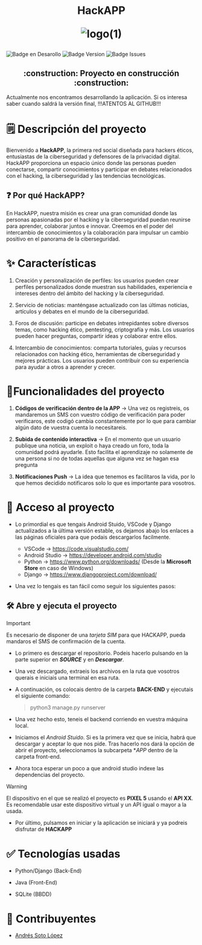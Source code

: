 <h1 align="center"> HackAPP 

![logo(1)](https://github.com/AndresSotoLopez/HackApp/assets/145338638/858283d1-2323-478e-83c7-07c537f278d8) </h1>

![Badge en Desarollo](https://img.shields.io/badge/STATUS-IN%20DEVELOPMENT-green) ![Badge Version](https://img.shields.io/badge/Version-0.1-blue) ![Badge Issues](https://img.shields.io/badge/Open_Issues-0-yellow)
<h2 align="center">
:construction: Proyecto en construcción :construction:
</h2>

Actualmente nos encontramos desarrollando la aplicación. Si os interesa saber cuando saldrá la versión final, !!!ATENTOS AL GITHUB!!!

# 🗒️ Descripción del proyecto

Bienvenido a **HackAPP**, la primera red social diseñada para hackers éticos, entusiastas de la ciberseguridad y defensores de la privacidad digital. HackAPP ​​proporciona un espacio único donde las personas pueden conectarse, compartir conocimientos y participar en debates relacionados con el hacking, la ciberseguridad y las tendencias tecnológicas.

## ❓ Por qué HackAPP?
En HackAPP, nuestra misión es crear una gran comunidad donde las personas apasionadas por el hacking y la ciberseguridad puedan reunirse para aprender, colaborar juntos e innovar. Creemos en el poder del intercambio de conocimientos y la colaboración para impulsar un cambio positivo en el panorama de la ciberseguridad.

# :sparkles: Características

1. Creación y personalización de perfiles: los usuarios pueden crear perfiles personalizados donde muestran sus habilidades, experiencia e intereses dentro del ámbito del hacking y la ciberseguridad.

2. Servicio de noticias: manténgase actualizado con las últimas noticias, artículos y debates en el mundo de la ciberseguridad.

3. Foros de discusión: participe en debates intrepidantes sobre diversos temas, como hacking ético, pentesting, criptografía y más. Los usuarios pueden hacer preguntas, compartir ideas y colaborar entre ellos.

4. Intercambio de conocimientos: comparta tutoriales, guías y recursos relacionados con hacking ético, herramientas de ciberseguridad y mejores prácticas. Los usuarios pueden contribuir con su experiencia para ayudar a otros a aprender y crecer.


# :hammer:Funcionalidades del proyecto

1. __Códigos de verificación dentro de la APP__ -> Una vez os registreis, os mandaremos un SMS con vuestro código de verificación para poder verificaros, este codigó cambia constantemente por lo que para cambiar algún dato de vuestra cuenta lo necesitareis.

2. __Subida de contenido interactiva__ -> En el momento que un usuario publique una noticia, un exploit o haya creado un foro, toda la comunidad podrá ayudarle. Esto facilita el aprendizaje no solamente de una persona si no de todas aquellas que alguna vez se hagan esa pregunta

3. __Notificaciones Push__ -> La idea que tenemos es facilitaros la vida, por lo que hemos decidido notificaros solo lo que es importante para vosotros.


# 📁 Acceso al proyecto

- Lo primordial es que tengais Android Stuido, VSCode y Django actualizados a la última versión estable, os dejamos abajo los enlaces a las páginas oficiales para que podais descargarlos facilmente.
  
  - VSCode -> https://code.visualstudio.com/
  - Android Studio -> https://developer.android.com/studio
  - Python ->  https://www.python.org/downloads/ (Desde la **Microsoft Store** en caso de Windows)
  - Django -> https://www.djangoproject.com/download/
  

- Una vez lo tengais es tan fácil como seguir los siguientes pasos:

## 🛠️ Abre y ejecuta el proyecto

> [!IMPORTANT]
> Es necesario de disponer de una _tarjeta SIM_ para que HACKAPP, pueda mandaros el SMS de confirmación de la cuenta.

- Lo primero es descargar el repositorio. Podeis hacerlo pulsando en la parte superior en _**SOURCE**_ y en _**Descargar**_.
- Una vez descargado, extraeis los archivos en la ruta que vosotros querais e iniciais una terminal en esa ruta.
- A continuación, os colocais dentro de la carpeta **BACK-END** y ejecutais el siguiente comando:

  > python3 manage.py runserver

- Una vez hecho esto, teneis el backend corriendo en vuestra máquina local.
- Iniciamos el _Android Stuido_. Si es la primera vez que se inicia, habrá que descargar y aceptar lo que nos pide. Tras hacerlo nos dará la opción de abrir el proyecto, seleccionamos la subcarpeta **APP* dentro de la carpeta front-end.
- Ahora toca esperar un poco a que android studio indexe las dependencias del proyecto.

> [!WARNING]
> El dispositivo en el que se realizó el proyecto es **PIXEL 5** usando el **API XX**. Es recomendable usar este dispositivo virtual y un API igual o mayor a la usada.

- Por último, pulsamos en iniciar y la aplicación se iniciará y ya podreis disfrutar de **HACKAPP**

# ✅ Tecnologías usadas

- Python/Django (Back-End)

- Java (Front-End)

- SQLite (BBDD)

# 👤 Contribuyentes

- [Andrés Soto López](https://github.com/AndresSotoLopez)
